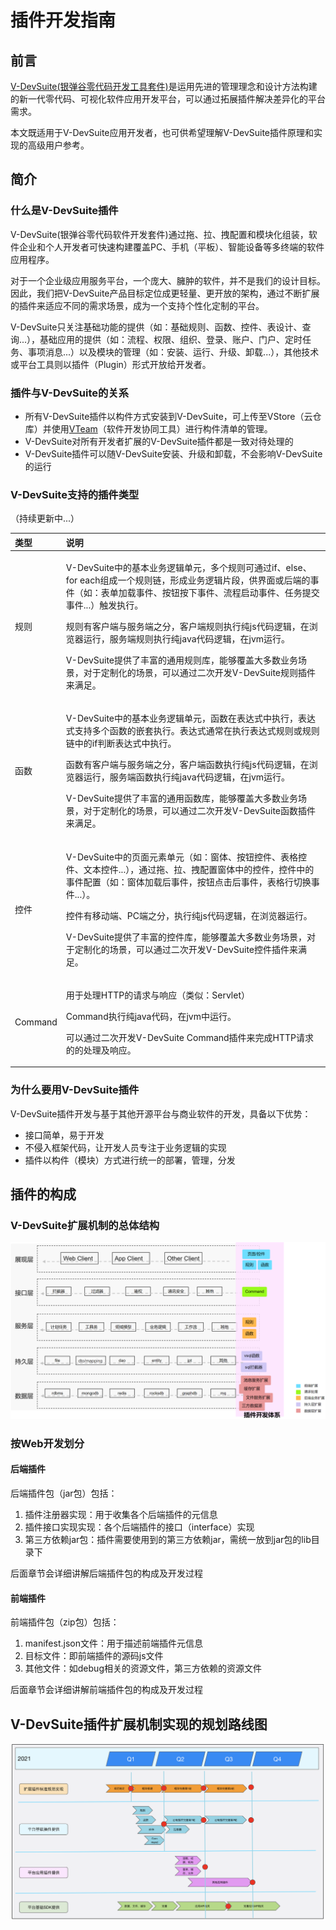 # 插件开发指南

## **前言**

[V-DevSuite\(银弹谷零代码开发工具套件\)](http://www.yindangu.com)是运用先进的管理理念和设计方法构建的新一代零代码、可视化软件应用开发平台，可以通过拓展插件解决差异化的平台需求。

本文既适用于V-DevSuite应用开发者，也可供希望理解V-DevSuite插件原理和实现的高级用户参考。

## **简介**

### **什么是V-DevSuite插件**

V-DevSuite\(银弹谷零代码软件开发套件\)通过拖、拉、拽配置和模块化组装，软件企业和个人开发者可快速构建覆盖PC、手机（平板）、智能设备等多终端的软件应用程序。

对于一个企业级应用服务平台，一个庞大、臃肿的软件，并不是我们的设计目标。因此，我们把V-DevSuite产品目标定位成更轻量、更开放的架构，通过不断扩展的插件来适应不同的需求场景，成为一个支持个性化定制的平台。

V-DevSuite只关注基础功能的提供（如：基础规则、函数、控件、表设计、查询...），基础应用的提供（如：流程、权限、组织、登录、账户、门户、定时任务、事项消息...）以及模块的管理（如：安装、运行、升级、卸载...），其他技术或平台工具则以插件（Plugin）形式开放给开发者。

### **插件与V-DevSuite的关系**

* 所有V-DevSuite插件以构件方式安装到V-DevSuite，可上传至VStore（云仓库）并使用[VTeam](http://team.yindangu.com)（软件开发协同工具）进行构件清单的管理。
* V-DevSuite对所有开发者扩展的V-DevSuite插件都是一致对待处理的
* V-DevSuite插件可以随V-DevSuite安装、升级和卸载，不会影响V-DevSuite的运行

### **V-DevSuite支持的插件类型**

（持续更新中...）

<table>
  <thead>
    <tr>
      <th style="text-align:left">&#x7C7B;&#x578B;</th>
      <th style="text-align:left">&#x8BF4;&#x660E;</th>
    </tr>
  </thead>
  <tbody>
    <tr>
      <td style="text-align:left">&#x89C4;&#x5219;</td>
      <td style="text-align:left">
        <p>V-DevSuite&#x4E2D;&#x7684;&#x57FA;&#x672C;&#x4E1A;&#x52A1;&#x903B;&#x8F91;&#x5355;&#x5143;&#xFF0C;&#x591A;&#x4E2A;&#x89C4;&#x5219;&#x53EF;&#x901A;&#x8FC7;if&#x3001;else&#x3001;for
          each&#x7EC4;&#x6210;&#x4E00;&#x4E2A;&#x89C4;&#x5219;&#x94FE;&#xFF0C;&#x5F62;&#x6210;&#x4E1A;&#x52A1;&#x903B;&#x8F91;&#x7247;&#x6BB5;&#xFF0C;&#x4F9B;&#x754C;&#x9762;&#x6216;&#x540E;&#x7AEF;&#x7684;&#x4E8B;&#x4EF6;&#xFF08;&#x5982;&#xFF1A;&#x8868;&#x5355;&#x52A0;&#x8F7D;&#x4E8B;&#x4EF6;&#x3001;&#x6309;&#x94AE;&#x6309;&#x4E0B;&#x4E8B;&#x4EF6;&#x3001;&#x6D41;&#x7A0B;&#x542F;&#x52A8;&#x4E8B;&#x4EF6;&#x3001;&#x4EFB;&#x52A1;&#x63D0;&#x4EA4;&#x4E8B;&#x4EF6;...&#xFF09;&#x89E6;&#x53D1;&#x6267;&#x884C;&#x3002;</p>
        <p>&#x89C4;&#x5219;&#x6709;&#x5BA2;&#x6237;&#x7AEF;&#x4E0E;&#x670D;&#x52A1;&#x7AEF;&#x4E4B;&#x5206;&#xFF0C;&#x5BA2;&#x6237;&#x7AEF;&#x89C4;&#x5219;&#x6267;&#x884C;&#x7EAF;js&#x4EE3;&#x7801;&#x903B;&#x8F91;&#xFF0C;&#x5728;&#x6D4F;&#x89C8;&#x5668;&#x8FD0;&#x884C;&#xFF0C;&#x670D;&#x52A1;&#x7AEF;&#x89C4;&#x5219;&#x6267;&#x884C;&#x7EAF;java&#x4EE3;&#x7801;&#x903B;&#x8F91;&#xFF0C;&#x5728;jvm&#x8FD0;&#x884C;&#x3002;</p>
        <p>V-DevSuite&#x63D0;&#x4F9B;&#x4E86;&#x4E30;&#x5BCC;&#x7684;&#x901A;&#x7528;&#x89C4;&#x5219;&#x5E93;&#xFF0C;&#x80FD;&#x591F;&#x8986;&#x76D6;&#x5927;&#x591A;&#x6570;&#x4E1A;&#x52A1;&#x573A;&#x666F;&#xFF0C;&#x5BF9;&#x4E8E;&#x5B9A;&#x5236;&#x5316;&#x7684;&#x573A;&#x666F;&#xFF0C;&#x53EF;&#x4EE5;&#x901A;&#x8FC7;&#x4E8C;&#x6B21;&#x5F00;&#x53D1;V-DevSuite&#x89C4;&#x5219;&#x63D2;&#x4EF6;&#x6765;&#x6EE1;&#x8DB3;&#x3002;</p>
      </td>
    </tr>
    <tr>
      <td style="text-align:left">&#x51FD;&#x6570;</td>
      <td style="text-align:left">
        <p>V-DevSuite&#x4E2D;&#x7684;&#x57FA;&#x672C;&#x4E1A;&#x52A1;&#x903B;&#x8F91;&#x5355;&#x5143;&#xFF0C;&#x51FD;&#x6570;&#x5728;&#x8868;&#x8FBE;&#x5F0F;&#x4E2D;&#x6267;&#x884C;&#xFF0C;&#x8868;&#x8FBE;&#x5F0F;&#x652F;&#x6301;&#x591A;&#x4E2A;&#x51FD;&#x6570;&#x7684;&#x5D4C;&#x5957;&#x6267;&#x884C;&#x3002;&#x8868;&#x8FBE;&#x5F0F;&#x901A;&#x5E38;&#x5728;&#x6267;&#x884C;&#x8868;&#x8FBE;&#x5F0F;&#x89C4;&#x5219;&#x6216;&#x89C4;&#x5219;&#x94FE;&#x4E2D;&#x7684;if&#x5224;&#x65AD;&#x8868;&#x8FBE;&#x5F0F;&#x4E2D;&#x6267;&#x884C;&#x3002;</p>
        <p>&#x51FD;&#x6570;&#x6709;&#x5BA2;&#x6237;&#x7AEF;&#x4E0E;&#x670D;&#x52A1;&#x7AEF;&#x4E4B;&#x5206;&#xFF0C;&#x5BA2;&#x6237;&#x7AEF;&#x51FD;&#x6570;&#x6267;&#x884C;&#x7EAF;js&#x4EE3;&#x7801;&#x903B;&#x8F91;&#xFF0C;&#x5728;&#x6D4F;&#x89C8;&#x5668;&#x8FD0;&#x884C;&#xFF0C;&#x670D;&#x52A1;&#x7AEF;&#x51FD;&#x6570;&#x6267;&#x884C;&#x7EAF;java&#x4EE3;&#x7801;&#x903B;&#x8F91;&#xFF0C;&#x5728;jvm&#x8FD0;&#x884C;&#x3002;</p>
        <p>V-DevSuite&#x63D0;&#x4F9B;&#x4E86;&#x4E30;&#x5BCC;&#x7684;&#x901A;&#x7528;&#x51FD;&#x6570;&#x5E93;&#xFF0C;&#x80FD;&#x591F;&#x8986;&#x76D6;&#x5927;&#x591A;&#x6570;&#x4E1A;&#x52A1;&#x573A;&#x666F;&#xFF0C;&#x5BF9;&#x4E8E;&#x5B9A;&#x5236;&#x5316;&#x7684;&#x573A;&#x666F;&#xFF0C;&#x53EF;&#x4EE5;&#x901A;&#x8FC7;&#x4E8C;&#x6B21;&#x5F00;&#x53D1;V-DevSuite&#x51FD;&#x6570;&#x63D2;&#x4EF6;&#x6765;&#x6EE1;&#x8DB3;&#x3002;</p>
      </td>
    </tr>
    <tr>
      <td style="text-align:left">&#x63A7;&#x4EF6;</td>
      <td style="text-align:left">
        <p>V-DevSuite&#x4E2D;&#x7684;&#x9875;&#x9762;&#x5143;&#x7D20;&#x5355;&#x5143;&#xFF08;&#x5982;&#xFF1A;&#x7A97;&#x4F53;&#x3001;&#x6309;&#x94AE;&#x63A7;&#x4EF6;&#x3001;&#x8868;&#x683C;&#x63A7;&#x4EF6;&#x3001;&#x6587;&#x672C;&#x63A7;&#x4EF6;...&#xFF09;&#xFF0C;&#x901A;&#x8FC7;&#x62D6;&#x3001;&#x62C9;&#x3001;&#x62FD;&#x914D;&#x7F6E;&#x7A97;&#x4F53;&#x4E2D;&#x7684;&#x63A7;&#x4EF6;&#xFF0C;&#x63A7;&#x4EF6;&#x4E2D;&#x7684;&#x4E8B;&#x4EF6;&#x914D;&#x7F6E;&#xFF08;&#x5982;&#xFF1A;&#x7A97;&#x4F53;&#x52A0;&#x8F7D;&#x540E;&#x4E8B;&#x4EF6;&#xFF0C;&#x6309;&#x94AE;&#x70B9;&#x51FB;&#x540E;&#x4E8B;&#x4EF6;&#xFF0C;&#x8868;&#x683C;&#x884C;&#x5207;&#x6362;&#x4E8B;&#x4EF6;...&#xFF09;&#x3002;</p>
        <p>&#x63A7;&#x4EF6;&#x6709;&#x79FB;&#x52A8;&#x7AEF;&#x3001;PC&#x7AEF;&#x4E4B;&#x5206;&#xFF0C;&#x6267;&#x884C;&#x7EAF;js&#x4EE3;&#x7801;&#x903B;&#x8F91;&#xFF0C;&#x5728;&#x6D4F;&#x89C8;&#x5668;&#x8FD0;&#x884C;&#x3002;</p>
        <p>V-DevSuite&#x63D0;&#x4F9B;&#x4E86;&#x4E30;&#x5BCC;&#x7684;&#x63A7;&#x4EF6;&#x5E93;&#xFF0C;&#x80FD;&#x591F;&#x8986;&#x76D6;&#x5927;&#x591A;&#x6570;&#x4E1A;&#x52A1;&#x573A;&#x666F;&#xFF0C;&#x5BF9;&#x4E8E;&#x5B9A;&#x5236;&#x5316;&#x7684;&#x573A;&#x666F;&#xFF0C;&#x53EF;&#x4EE5;&#x901A;&#x8FC7;&#x4E8C;&#x6B21;&#x5F00;&#x53D1;V-DevSuite&#x63A7;&#x4EF6;&#x63D2;&#x4EF6;&#x6765;&#x6EE1;&#x8DB3;&#x3002;</p>
      </td>
    </tr>
    <tr>
      <td style="text-align:left">Command</td>
      <td style="text-align:left">
        <p>&#x7528;&#x4E8E;&#x5904;&#x7406;HTTP&#x7684;&#x8BF7;&#x6C42;&#x4E0E;&#x54CD;&#x5E94;&#xFF08;&#x7C7B;&#x4F3C;&#xFF1A;Servlet&#xFF09;</p>
        <p>Command&#x6267;&#x884C;&#x7EAF;java&#x4EE3;&#x7801;&#xFF0C;&#x5728;jvm&#x4E2D;&#x8FD0;&#x884C;&#x3002;</p>
        <p>&#x53EF;&#x4EE5;&#x901A;&#x8FC7;&#x4E8C;&#x6B21;&#x5F00;&#x53D1;V-DevSuite
          Command&#x63D2;&#x4EF6;&#x6765;&#x5B8C;&#x6210;HTTP&#x8BF7;&#x6C42;&#x7684;&#x7684;&#x5904;&#x7406;&#x53CA;&#x54CD;&#x5E94;&#x3002;</p>
      </td>
    </tr>
  </tbody>
</table>

### **为什么要用V-DevSuite插件**

V-DevSuite插件开发与基于其他开源平台与商业软件的开发，具备以下优势：

* 接口简单，易于开发
* 不侵入框架代码，让开发人员专注于业务逻辑的实现
* 插件以构件（模块）方式进行统一的部署，管理，分发

## **插件的构成**

### **V-DevSuite扩展机制的总体结构**

![V-DevSuite&#x6269;&#x5C55;&#x673A;&#x5236;&#x7684;&#x603B;&#x4F53;&#x7ED3;&#x6784;](../../.gitbook/assets/qi-ye-wei-xin-20210702140513.png)

### 按Web开发划分

#### **后端插件**

后端插件包（jar包）包括：

1. 插件注册器实现：用于收集各个后端插件的元信息
2. 插件接口实现实现：各个后端插件的接口（interface）实现
3. 第三方依赖jar包：插件需要使用到的第三方依赖jar，需统一放到jar包的lib目录下

后面章节会详细讲解后端插件包的构成及开发过程

#### **前端插件**

前端插件包（zip包）包括：

1. manifest.json文件：用于描述前端插件元信息
2. 目标文件：即前端插件的源码js文件
3. 其他文件：如debug相关的资源文件，第三方依赖的资源文件

后面章节会详细讲解前端插件包的构成及开发过程



## V-DevSuite插件扩展机制实现的规划路线图

![V-DevSuite&#x63D2;&#x4EF6;&#x6269;&#x5C55;&#x673A;&#x5236;&#x5B9E;&#x73B0;&#x7684;&#x89C4;&#x5212;&#x8DEF;&#x7EBF;&#x56FE;](../../.gitbook/assets/qi-ye-wei-xin-202105111550572x.png)

